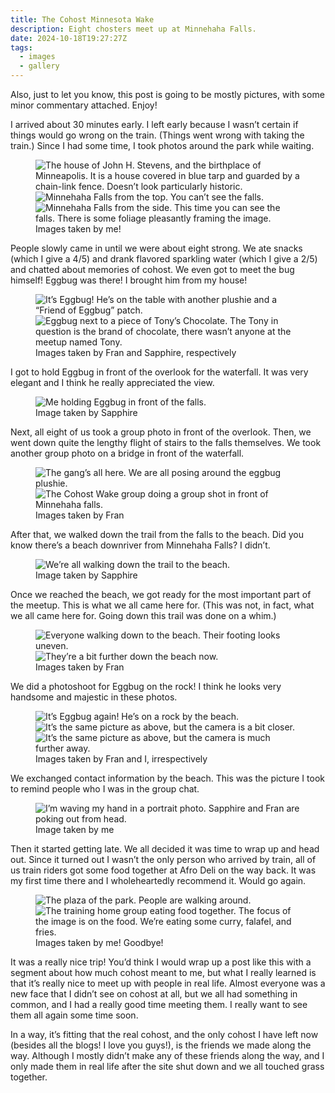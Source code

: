 ```yaml
---
title: The Cohost Minnesota Wake
description: Eight chosters meet up at Minnehaha Falls.
date: 2024-10-18T19:27:27Z
tags:
  - images
  - gallery
---
```


Also, just to let you know, this post is going to be mostly pictures, with some minor commentary attached. Enjoy!

<style>
.post figure {
  margin-inline: 0;
  display: grid;
  gap: var(--space-s);
  grid-template-areas: var(--areas);

  &:has(picture:nth-of-type(1)),
  &:has(img:nth-of-type(1)) {
    --areas: "a" "f";
  }
  &:has(picture:nth-of-type(2)),
  &:has(img:nth-of-type(2)) {
    --areas: "a b" "f f";
  }
  &:has(picture:nth-of-type(3)),
  &:has(img:nth-of-type(3)) {
    --areas: "a b" "c c" "f f";
  }

  & > picture:nth-of-type(1),
  & > img:nth-of-type(1) {
    grid-area: a;
  }
  & > picture:nth-of-type(2),
  & > img:nth-of-type(2) {
    grid-area: b;
  }
  & > picture:nth-of-type(3),
  & > img:nth-of-type(3) {
    grid-area: c;
  }

  figcaption {
    grid-area: f;
    font-size: smaller;
    color: var(--color-subtle);
  }
}
</style>

I arrived about 30 minutes early. I left early because I wasn’t certain if things would go wrong on the train. (Things went wrong with taking the train.) Since I had some time, I took photos around the park while waiting.

<figure>
<img alt="The house of John H. Stevens, and the birthplace of Minneapolis. It is a house covered in blue tarp and guarded by a chain-link fence. Doesn’t look particularly historic." src="https://cdn.ewie.online/IMG_0192.jpeg">
<img alt="Minnehaha Falls from the top. You can’t see the falls."  src="https://cdn.ewie.online/IMG_0197.jpeg">
<img alt="Minnehaha Falls from the side. This time you can see the falls. There is some foliage pleasantly framing the image." src="https://cdn.ewie.online/IMG_0199.jpeg">
<figcaption>Images taken by me!</figcaption>
</figure>

People slowly came in until we were about eight strong. We ate snacks (which I give a 4/5) and drank flavored sparkling water (which I give a 2/5) and chatted about memories of cohost. We even got to meet the bug himself! Eggbug was there! I brought him from my house!

<figure>
<img alt="It’s Eggbug! He’s on the table with another plushie and a “Friend of Eggbug” patch." src="https://cdn.ewie.online/SAM_2315.JPG">
<img alt="Eggbug next to a piece of Tony’s Chocolate. The Tony in question is the brand of chocolate, there wasn’t anyone at the meetup named Tony." src="https://cdn.ewie.online/PXL_20241012_205109769.jpg">
<figcaption>Images taken by Fran and Sapphire, respectively</figcaption>
</figure>

I got to hold Eggbug in front of the overlook for the waterfall. It was very elegant and I think he really appreciated the view.

<figure>
<img alt="Me holding Eggbug in front of the falls." src="https://cdn.ewie.online/PXL_20241012_212724645.jpg">
<figcaption>Image taken by Sapphire</figcaption>
</figure>

Next, all eight of us took a group photo in front of the overlook. Then, we went down quite the lengthy flight of stairs to the falls themselves. We took another group photo on a bridge in front of the waterfall.

<figure style="--areas: 'a' 'b' 'f'">
<img alt="The gang’s all here. We are all posing around the eggbug plushie." src="https://cdn.ewie.online/SAM_2316.JPG">
<img alt="The Cohost Wake group doing a group shot in front of Minnehaha falls." src="https://cdn.ewie.online/SAM_2320.JPG">
<figcaption>Images taken by Fran</figcaption>
</figure>

After that, we walked down the trail from the falls to the beach. Did you know there’s a beach downriver from Minnehaha Falls? I didn’t.

<figure>
<img alt="We’re all walking down the trail to the beach." src="https://cdn.ewie.online/PXL_20241012_214235189.jpg">
<figcaption>Image taken by Sapphire</figcaption>
</figure>

Once we reached the beach, we got ready for the most important part of the meetup. This is what we all came here for. (This was not, in fact, what we all came here for. Going down this trail was done on a whim.)

<figure>
<img alt="Everyone walking down to the beach. Their footing looks uneven." src="https://cdn.ewie.online/SAM_2326.JPG">
<img alt="They’re a bit further down the beach now." src="https://cdn.ewie.online/SAM_2327.JPG">
<figcaption>Images taken by Fran</figcaption>
</figure>

We did a photoshoot for Eggbug on the rock! I think he looks very handsome and majestic in these photos.

<figure>
<img alt="It’s Eggbug again! He’s on a rock by the beach." src="https://cdn.ewie.online/IMG_0200.jpeg">
<img alt="It’s the same picture as above, but the camera is a bit closer." src="https://cdn.ewie.online/IMG_0201.jpeg">
<img alt="It’s the same picture as above, but the camera is much further away." src="https://cdn.ewie.online/SAM_2328.JPG">
<figcaption>Images taken by Fran and I, irrespectively</figcaption>
</figure>

We exchanged contact information by the beach. This was the picture I took to remind people who I was in the group chat.

<figure>
<img alt="I’m waving my hand in a portrait photo. Sapphire and Fran are poking out from head." src="https://cdn.ewie.online/IMG_0202.jpeg">
<figcaption>Image taken by me</figcaption>
</figure>

Then it started getting late. We all decided it was time to wrap up and head out. Since it turned out I wasn’t the only person who arrived by train, all of us train riders got some food together at Afro Deli on the way back. It was my first time there and I wholeheartedly recommend it. Would go again.

<figure style="--areas: 'a' 'b' 'f'">
<img alt="The plaza of the park. People are walking around." src="https://cdn.ewie.online/IMG_0216.jpeg">
<img alt="The training home group eating food together. The focus of the image is on the food. We’re eating some curry, falafel, and fries." src="https://cdn.ewie.online/IMG_0217.jpeg">
<figcaption>Images taken by me! Goodbye!</figcaption>
</figure>

It was a really nice trip! You’d think I would wrap up a post like this with a segment about how much cohost meant to me, but what I really learned is that it’s really nice to meet up with people in real life. Almost everyone was a new face that I didn’t see on cohost at all, but we all had something in common, and I had a really good time meeting them. I really want to see them all again some time soon.

In a way, it’s fitting that the real cohost, and the only cohost I have left now (besides all the blogs! I love you guys!), is the friends we made along the way. Although I mostly didn’t make any of these friends along the way, and I only made them in real life after the site shut down and we all touched grass together.

